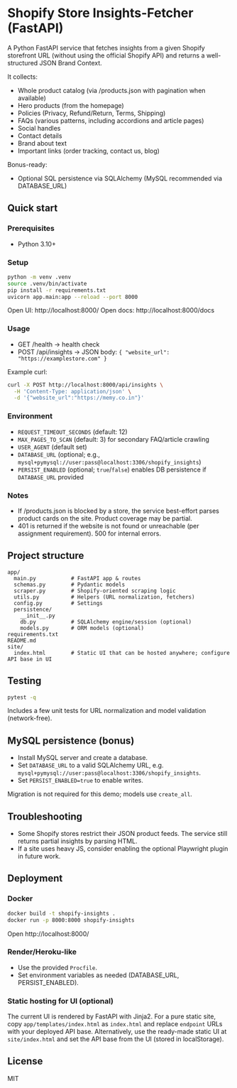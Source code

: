 # Shopify Store Insights-Fetcher (FastAPI)

A Python FastAPI service that fetches insights from a given Shopify storefront URL (without using the official Shopify API) and returns a well-structured JSON Brand Context.

It collects:
- Whole product catalog (via /products.json with pagination when available)
- Hero products (from the homepage)
- Policies (Privacy, Refund/Return, Terms, Shipping)
- FAQs (various patterns, including accordions and article pages)
- Social handles
- Contact details
- Brand about text
- Important links (order tracking, contact us, blog)

Bonus-ready:
- Optional SQL persistence via SQLAlchemy (MySQL recommended via DATABASE_URL)

## Quick start

### Prerequisites
- Python 3.10+

### Setup

```bash
python -m venv .venv
source .venv/bin/activate
pip install -r requirements.txt
uvicorn app.main:app --reload --port 8000
```

Open UI: http://localhost:8000/
Open docs: http://localhost:8000/docs

### Usage

- GET /health -> health check
- POST /api/insights -> JSON body: `{ "website_url": "https://examplestore.com" }`

Example curl:

```bash
curl -X POST http://localhost:8000/api/insights \
  -H 'Content-Type: application/json' \
  -d '{"website_url":"https://memy.co.in"}'
```

### Environment

- `REQUEST_TIMEOUT_SECONDS` (default: 12)
- `MAX_PAGES_TO_SCAN` (default: 3) for secondary FAQ/article crawling
- `USER_AGENT` (default set)
- `DATABASE_URL` (optional; e.g., `mysql+pymysql://user:pass@localhost:3306/shopify_insights`)
- `PERSIST_ENABLED` (optional; `true`/`false`) enables DB persistence if `DATABASE_URL` provided

### Notes
- If /products.json is blocked by a store, the service best-effort parses product cards on the site. Product coverage may be partial.
- 401 is returned if the website is not found or unreachable (per assignment requirement). 500 for internal errors.

## Project structure

```
app/
  main.py           # FastAPI app & routes
  schemas.py        # Pydantic models
  scraper.py        # Shopify-oriented scraping logic
  utils.py          # Helpers (URL normalization, fetchers)
  config.py         # Settings
  persistence/
    __init__.py
    db.py           # SQLAlchemy engine/session (optional)
    models.py       # ORM models (optional)
requirements.txt
README.md
site/
  index.html        # Static UI that can be hosted anywhere; configure API base in UI
```

## Testing

```bash
pytest -q
```

Includes a few unit tests for URL normalization and model validation (network-free).

## MySQL persistence (bonus)

- Install MySQL server and create a database.
- Set `DATABASE_URL` to a valid SQLAlchemy URL, e.g. `mysql+pymysql://user:pass@localhost:3306/shopify_insights`.
- Set `PERSIST_ENABLED=true` to enable writes.

Migration is not required for this demo; models use `create_all`.

## Troubleshooting

- Some Shopify stores restrict their JSON product feeds. The service still returns partial insights by parsing HTML.
- If a site uses heavy JS, consider enabling the optional Playwright plugin in future work.

## Deployment

### Docker

```bash
docker build -t shopify-insights .
docker run -p 8000:8000 shopify-insights
```

Open http://localhost:8000/

### Render/Heroku-like

- Use the provided `Procfile`.
- Set environment variables as needed (DATABASE_URL, PERSIST_ENABLED).

### Static hosting for UI (optional)

The current UI is rendered by FastAPI with Jinja2. For a pure static site, copy `app/templates/index.html` as `index.html` and replace `endpoint` URLs with your deployed API base.
Alternatively, use the ready-made static UI at `site/index.html` and set the API base from the UI (stored in localStorage).

## License

MIT
